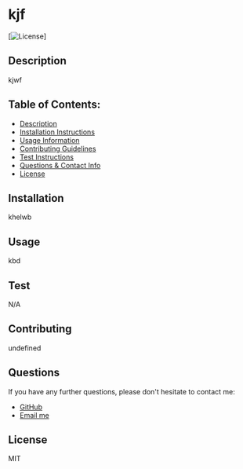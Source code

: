 # kjf

  [![License](https://img.shields.io/badge/License-MIT-blue.svg)]

  ## Description 
  kjwf

  ## Table of Contents: 
  - [Description](#Description)
  - [Installation Instructions](#Installation)
  - [Usage Information](#Usage) 
  - [Contributing Guidelines](#Contributing)
  - [Test Instructions](#Test) 
  - [Questions & Contact Info](#Questions)
  - [License](#License)

  ## Installation
  khelwb

  ## Usage 
  kbd


  ## Test
  N/A

  ## Contributing
  undefined

  ## Questions 

  If you have any further questions, please don't hesitate to contact me:
  - [GitHub](https://www.github.com/ed)
  - [Email me](mailto:kjf)

  ## License
  MIT